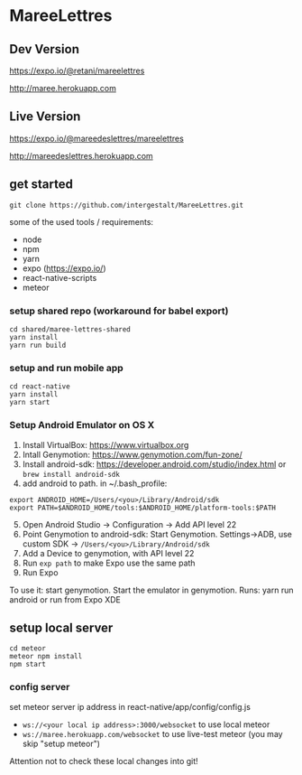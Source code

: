 # MareeLettres

## Dev Version
https://expo.io/@retani/mareelettres

http://maree.herokuapp.com

## Live Version
https://expo.io/@mareedeslettres/mareelettres

http://mareedeslettres.herokuapp.com

## get started

`git clone https://github.com/intergestalt/MareeLettres.git`

some of the used tools / requirements:

- node
- npm
- yarn
- expo (https://expo.io/)
- react-native-scripts
- meteor

### setup shared repo (workaround for babel export)

```
cd shared/maree-lettres-shared
yarn install
yarn run build
```

### setup and run mobile app
```
cd react-native
yarn install
yarn start
```

### Setup Android Emulator on OS X
1. Install VirtualBox: https://www.virtualbox.org
2. Intall Genymotion: https://www.genymotion.com/fun-zone/
3. Install android-sdk: https://developer.android.com/studio/index.html or `brew install android-sdk`
4. add android to path. in ~/.bash_profile:
```
export ANDROID_HOME=/Users/<you>/Library/Android/sdk
export PATH=$ANDROID_HOME/tools:$ANDROID_HOME/platform-tools:$PATH
```
5. Open Android Studio -> Configuration -> Add API level 22
6. Point Genymotion to android-sdk: Start Genymotion. Settings->ADB, use custom SDK -> `/Users/<you>/Library/Android/sdk`
7. Add a Device to genymotion, with API level 22
8. Run `exp path` to make Expo use the same path
9. Run Expo 

To use it: start genymotion. Start the emulator in genymotion. Runs: yarn run android or run from Expo XDE

## setup local server
```
cd meteor
meteor npm install
npm start
```

### config server
set meteor server ip address in react-native/app/config/config.js

- `ws://<your local ip address>:3000/websocket` to use local meteor
- `ws://maree.herokuapp.com/websocket` to use live-test meteor (you may skip "setup meteor")

Attention not to check these local changes into git!
